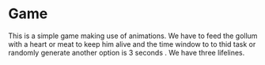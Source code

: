 # Game
This is a simple game making use of animations. We have to feed the gollum with a heart or meat to keep him alive and the time window to to thid task or randomly generate another option is 3 seconds . We have three lifelines.

